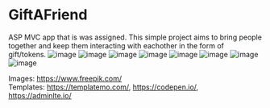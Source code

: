 # GiftAFriend
ASP MVC app that is was assigned. This simple project aims to bring people together and keep them interacting with eachother in the form of gift/tokens.
![image](https://user-images.githubusercontent.com/72268734/168378437-35c3cabf-d745-4ba3-81c5-4e9b3e81e7c5.png)
![image](https://user-images.githubusercontent.com/72268734/168378507-e82cad9e-e4c5-4655-9aaa-75584fc73a3d.png)
![image](https://user-images.githubusercontent.com/72268734/168378542-92bee019-244a-4d67-b097-112f06d1f330.png)
![image](https://user-images.githubusercontent.com/72268734/168378577-5f6489ac-5820-4eb7-b765-14bdbba3b614.png)
![image](https://user-images.githubusercontent.com/72268734/168378606-6e2ac7c1-05bc-4616-8cf5-92691072968c.png)
![image](https://user-images.githubusercontent.com/72268734/168418280-089696be-7c8a-4778-ac7b-050179c2b641.png)
![image](https://user-images.githubusercontent.com/72268734/168423811-97fc97ed-048d-457b-bccd-8aa494ff8864.png)
![image](https://user-images.githubusercontent.com/72268734/168467882-a8f60628-8ce8-4d67-93a2-f6a81c5c25d0.png)

Images: https://www.freepik.com/<br />
Templates: https://templatemo.com/, https://codepen.io/, https://adminlte.io/

